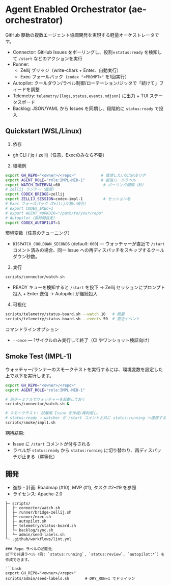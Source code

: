 # Agent Enabled Orchestrator (ae-orchestrator)

GitHub 駆動の複数エージェント協調開発を実現する軽量オーケストレータです。

- Connector: GitHub Issues をポーリングし、役割×`status:ready` を検知して `/start` などのアクションを実行
- Runner:
  - Zellij ブリッジ（write-chars + Enter、自動実行）
  - Exec フォールバック（`codex "<PROMPT>"` を1回実行）
- Autopilot: クールダウン/ラベル制御/ローテーション/ジッタで「続けて」フィードを調整
- Telemetry: `telemetry/{logs,status,events.ndjson}` に出力 + TUI ステータスボード
- Backlog: JSON/YAML から Issues を同期し、段階的に `status:ready` で投入

## Quickstart (WSL/Linux)

1) 依存
- gh CLI / jq / zellij（任意、Execのみなら不要）

2) 環境例
```bash
export GH_REPO="<owner>/<repo>"           # 管理したいGitHubリポ
export AGENT_ROLE="role:IMPL-MED-1"       # 担当ロールラベル
export WATCH_INTERVAL=60                   # ポーリング間隔（秒）
# Zellij ランナー（推奨）
export CODEX_BRIDGE=zellij
export ZELLIJ_SESSION=codex-impl-1         # セッション名
# Exec フォールバック（Zellijが無い場合）
# export CODEX_EXEC=1
# export AGENT_WORKDIR="/path/to/your/repo"
# Autopilot（長時間自走）
export CODEX_AUTOPILOT=1
```

環境変数（任意のチューニング）
- `DISPATCH_COOLDOWN_SECONDS` (default: `600`) — ウォッチャーが直近で `/start` コメント済みの場合、同一 Issue への再ディスパッチをスキップするクールダウン秒数。

3) 実行
```bash
scripts/connector/watch.sh
```
- READY キューを検知すると `/start` を投下 → Zellij セッションにプロンプト投入 + Enter 送信 → Autopilot が継続投入

4) 可視化
```bash
scripts/telemetry/status-board.sh --watch 10   # 概要
scripts/telemetry/status-board.sh --events 50  # 直近イベント
```

コマンドラインオプション
- `--once` — 1サイクルのみ実行して終了（CI やワンショット検証向け）

## Smoke Test (IMPL-1)

ウォッチャー/ランナーのスモークテストを実行するには、環境変数を設定した上で以下を実行します。

```bash
export GH_REPO="<owner>/<repo>"
export AGENT_ROLE="role:IMPL-MED-1"

# 別ターミナルでウォッチャーを起動しておく
scripts/connector/watch.sh &

# スモークテスト: 試験用 Issue を作成/再利用し、
# status:ready → watcher が /start コメントと共に status:running へ遷移することを検証
scripts/smoke/impl1.sh
```

期待結果:
- Issue に `/start` コメントが付与される
- ラベルが `status:ready` から `status:running` に切り替わり、再ディスパッチが止まる（冪等化）

## 開発
- 進捗・計画: Roadmap (#10), MVP (#1), タスク #2–#9 を参照
- ライセンス: Apache-2.0

```
├─ scripts/
│  ├─ connector/watch.sh
│  ├─ runner/bridge-zellij.sh
│  ├─ runner/exec.sh
│  ├─ autopilot.sh
│  ├─ telemetry/status-board.sh
│  └─ backlog/sync.sh
│  └─ admin/seed-labels.sh
└─ .github/workflows/lint.yml

### Repo ラベルの初期化
以下で共通ラベル（例: `status:running`, `status:review`, `autopilot:*`）を作成できます。

```bash
export GH_REPO="<owner>/<repo>"
scripts/admin/seed-labels.sh       # DRY_RUN=1 でドライラン
```
```
